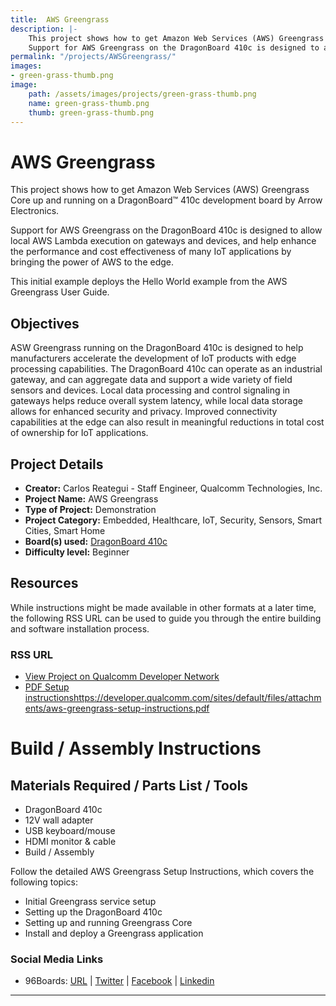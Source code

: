 ```yaml
---
title:  AWS Greengrass
description: |-
    This project shows how to get Amazon Web Services (AWS) Greengrass Core up and running on a DragonBoard™ 410c development board by Arrow Electronics.
    Support for AWS Greengrass on the DragonBoard 410c is designed to allow local AWS Lambda execution on gateways and devices, and help enhance the performance and cost effectiveness of many IoT applications by bringing the power of AWS to the edge.
permalink: "/projects/AWSGreengrass/"
images:
- green-grass-thumb.png
image:
    path: /assets/images/projects/green-grass-thumb.png
    name: green-grass-thumb.png
    thumb: green-grass-thumb.png
---
```

# AWS Greengrass

This project shows how to get Amazon Web Services (AWS) Greengrass Core up and running on a DragonBoard™ 410c development board by Arrow Electronics.

Support for AWS Greengrass on the DragonBoard 410c is designed to allow local AWS Lambda execution on gateways and devices, and help enhance the performance and cost effectiveness of many IoT applications by bringing the power of AWS to the edge.

This initial example deploys the Hello World example from the AWS Greengrass User Guide.

## Objectives

ASW Greengrass running on the DragonBoard 410c is designed to help manufacturers accelerate the development of IoT products with edge processing capabilities. The DragonBoard 410c can operate as an industrial gateway, and can aggregate data and support a wide variety of field sensors and devices. Local data processing and control signaling in gateways helps reduce overall system latency, while local data storage allows for enhanced security and privacy. Improved connectivity capabilities at the edge can also result in meaningful reductions in total cost of ownership for IoT applications.

## Project Details

- **Creator:** Carlos Reategui - Staff Engineer, Qualcomm Technologies, Inc.
- **Project Name:** AWS Greengrass
- **Type of Project:** Demonstration
- **Project Category:** Embedded, Healthcare, IoT, Security, Sensors, Smart Cities, Smart Home
- **Board(s) used:** [DragonBoard 410c](https://www.96boards.org/product/dragonboard410c/)
- **Difficulty level:** Beginner

## Resources

While instructions might be made available in other formats at a later time, the following RSS URL can be used to guide you through the entire building and software installation process.

### RSS URL

- [View Project on Qualcomm Developer Network](https://developer.qualcomm.com/project/aws-greengrass)
- [PDF Setup instructions]()https://developer.qualcomm.com/sites/default/files/attachments/aws-greengrass-setup-instructions.pdf

# Build / Assembly Instructions

## Materials Required / Parts List / Tools

- DragonBoard 410c
- 12V wall adapter
- USB keyboard/mouse
- HDMI monitor & cable
- Build / Assembly

Follow the detailed AWS Greengrass Setup Instructions, which covers the following topics:

- Initial Greengrass service setup
- Setting up the DragonBoard 410c
- Setting up and running Greengrass Core
- Install and deploy a Greengrass application

### Social Media Links

- 96Boards: [URL](https://www.96boards.org/) | [Twitter](https://twitter.com/96boards) | [Facebook](https://www.facebook.com/96Boards) | [Linkedin](https://www.linkedin.com/company/{{site.linkedin_username}}/)

***
